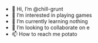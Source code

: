 - 👋 Hi, I’m @chill-grunt
- 👀 I’m interested in playing games
- 🌱 I’m currently learning nothing
- 💞️ I’m looking to collaborate on e
- 📫 How to reach me potato

